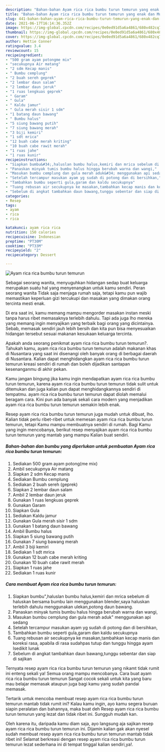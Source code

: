 ```yaml
---
description: "Bahan-bahan Ayam rica rica bumbu turun temurun yang enak dan Mudah Dibuat"
title: "Bahan-bahan Ayam rica rica bumbu turun temurun yang enak dan Mudah Dibuat"
slug: 441-bahan-bahan-ayam-rica-rica-bumbu-turun-temurun-yang-enak-dan-mudah-dibuat
date: 2021-06-17T16:14:36.352Z
image: https://img-global.cpcdn.com/recipes/0e0ed91d5a6a4861/680x482cq70/ayam-rica-rica-bumbu-turun-temurun-foto-resep-utama.jpg
thumbnail: https://img-global.cpcdn.com/recipes/0e0ed91d5a6a4861/680x482cq70/ayam-rica-rica-bumbu-turun-temurun-foto-resep-utama.jpg
cover: https://img-global.cpcdn.com/recipes/0e0ed91d5a6a4861/680x482cq70/ayam-rica-rica-bumbu-turun-temurun-foto-resep-utama.jpg
author: Hettie Conner
ratingvalue: 3.4
reviewcount: 15
recipeingredient:
- "500 gram ayam potongme mix"
- "secukupnya Air matang"
- "2 sdm Kecap manis"
- " Bumbu cemplung"
- "2 buah sereh geprek"
- "2 lembar daun salam"
- "2 lembar daun jeruk"
- "1 ruas lengkuas geprek"
- " Garam"
- " Gula"
- " Kaldu jamur"
- " Gula merah sisir 1 sdm"
- "1 batang daun bawang"
- " Bumbu halus"
- "5 siung bawang putih"
- "7 siung bawang merah"
- "3 biji kemiri"
- "1 sdt mrica"
- "12 buah cabe merah kriting"
- "10 buah cabe rawit merah"
- "1 ruas jahe"
- "1 ruas kunir"
recipeinstructions:
- "Siapkan bumbu&#34;,haluslan bumbu halus,kemiri dan mrica sebelum di haluskan bersama bumbu lain menggunakan blender,saya haluskan terlebih dahulu menggunakan ulekan,potong daun bawang."
- "Panaskan minyak tumis bumbu halus hingga berubah warna dan wangi,"
- "Masukan bumbu cemplung dan gula merah aduk&#34; menggunakan api sedang"
- "Setelah tercampur masukan ayam yg sudah di potong dan di bersihkan,"
- "Tambahkan bumbu seperti gula,garam dan kaldu secukupnya"
- "Tuang rebusan air secukupnya ke masakan,tambahkan kecap manis dan koreksi rasa, apabila di rasa sudahpas tutup dan tunggu hingga ayam lsedikit lunak"
- "Sebelum di angkat tambahkan daun bawang,tunggu sebentar dan siap di sajikan"
categories:
- Resep
tags:
- ayam
- rica
- rica

katakunci: ayam rica rica 
nutrition: 150 calories
recipecuisine: Indonesian
preptime: "PT30M"
cooktime: "PT33M"
recipeyield: "2"
recipecategory: Dessert

---
```



![Ayam rica rica bumbu turun temurun](https://img-global.cpcdn.com/recipes/0e0ed91d5a6a4861/680x482cq70/ayam-rica-rica-bumbu-turun-temurun-foto-resep-utama.jpg)

Sebagai seorang wanita, menyuguhkan hidangan sedap buat keluarga merupakan suatu hal yang menyenangkan untuk kamu sendiri. Peran seorang  wanita Tidak saja menjaga rumah saja, tetapi kamu pun wajib memastikan keperluan gizi tercukupi dan masakan yang dimakan orang tercinta mesti enak.

Di era  saat ini, kamu memang mampu mengorder masakan instan meski tanpa harus ribet memasaknya terlebih dahulu. Tapi ada juga lho mereka yang memang ingin menyajikan yang terbaik bagi orang yang dicintainya. Sebab, memasak sendiri jauh lebih bersih dan kita pun bisa menyesuaikan hidangan tersebut sesuai makanan kesukaan keluarga tercinta. 



Apakah anda seorang penikmat ayam rica rica bumbu turun temurun?. Tahukah kamu, ayam rica rica bumbu turun temurun adalah makanan khas di Nusantara yang saat ini disenangi oleh banyak orang di berbagai daerah di Nusantara. Kalian dapat menghidangkan ayam rica rica bumbu turun temurun kreasi sendiri di rumah dan boleh dijadikan santapan kesenanganmu di akhir pekan.

Kamu jangan bingung jika kamu ingin mendapatkan ayam rica rica bumbu turun temurun, karena ayam rica rica bumbu turun temurun tidak sulit untuk ditemukan dan juga kalian pun dapat menghidangkannya sendiri di tempatmu. ayam rica rica bumbu turun temurun dapat diolah memalui beragam cara. Kini pun ada banyak sekali cara modern yang menjadikan ayam rica rica bumbu turun temurun semakin lebih enak.

Resep ayam rica rica bumbu turun temurun juga mudah untuk dibuat, lho. Kalian tidak perlu ribet-ribet untuk memesan ayam rica rica bumbu turun temurun, tetapi Kamu mampu membuatnya sendiri di rumah. Bagi Kamu yang ingin mencobanya, berikut resep menyajikan ayam rica rica bumbu turun temurun yang mantab yang mampu Kalian buat sendiri.

<!--inarticleads1-->

##### Bahan-bahan dan bumbu yang diperlukan untuk pembuatan Ayam rica rica bumbu turun temurun:

1. Sediakan 500 gram ayam potong(me mix)
1. Ambil secukupnya Air matang
1. Siapkan 2 sdm Kecap manis
1. Sediakan  Bumbu cemplung
1. Sediakan 2 buah sereh (geprek)
1. Siapkan 2 lembar daun salam
1. Ambil 2 lembar daun jeruk
1. Gunakan 1 ruas lengkuas geprek
1. Gunakan  Garam
1. Siapkan  Gula
1. Sediakan  Kaldu jamur
1. Gunakan  Gula merah sisir 1 sdm
1. Gunakan 1 batang daun bawang
1. Ambil  Bumbu halus
1. Siapkan 5 siung bawang putih
1. Gunakan 7 siung bawang merah
1. Ambil 3 biji kemiri
1. Sediakan 1 sdt mrica
1. Gunakan 12 buah cabe merah kriting
1. Gunakan 10 buah cabe rawit merah
1. Siapkan 1 ruas jahe
1. Sediakan 1 ruas kunir




<!--inarticleads2-->

##### Cara membuat Ayam rica rica bumbu turun temurun:

1. Siapkan bumbu&#34;,haluslan bumbu halus,kemiri dan mrica sebelum di haluskan bersama bumbu lain menggunakan blender,saya haluskan terlebih dahulu menggunakan ulekan,potong daun bawang.
1. Panaskan minyak tumis bumbu halus hingga berubah warna dan wangi,
1. Masukan bumbu cemplung dan gula merah aduk&#34; menggunakan api sedang
1. Setelah tercampur masukan ayam yg sudah di potong dan di bersihkan,
1. Tambahkan bumbu seperti gula,garam dan kaldu secukupnya
1. Tuang rebusan air secukupnya ke masakan,tambahkan kecap manis dan koreksi rasa, apabila di rasa sudahpas tutup dan tunggu hingga ayam lsedikit lunak
1. Sebelum di angkat tambahkan daun bawang,tunggu sebentar dan siap di sajikan




Ternyata resep ayam rica rica bumbu turun temurun yang nikamt tidak rumit ini enteng sekali ya! Semua orang mampu mencobanya. Cara buat ayam rica rica bumbu turun temurun Sangat cocok sekali untuk kita yang baru mau belajar memasak ataupun juga bagi kamu yang sudah pandai memasak.

Tertarik untuk mencoba membuat resep ayam rica rica bumbu turun temurun mantab tidak rumit ini? Kalau kamu ingin, ayo kamu segera buruan siapin peralatan dan bahannya, maka buat deh Resep ayam rica rica bumbu turun temurun yang lezat dan tidak ribet ini. Sungguh mudah kan. 

Oleh karena itu, daripada kamu diam saja, ayo langsung aja sajikan resep ayam rica rica bumbu turun temurun ini. Dijamin kalian gak akan nyesel sudah membuat resep ayam rica rica bumbu turun temurun mantab tidak ribet ini! Selamat berkreasi dengan resep ayam rica rica bumbu turun temurun lezat sederhana ini di tempat tinggal kalian sendiri,ya!.

